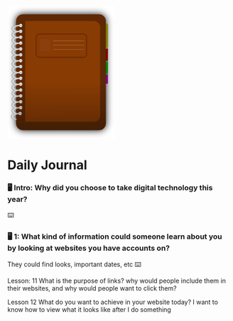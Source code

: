 ![journal](/images/diary.png)
# Daily Journal

### 🖥 Intro: Why did you choose to take digital technology this year?
<!-- Write your first journal answer here -->
⌨️ 

### 🖥 1: What kind of information could someone learn about you by looking at websites you have accounts on?
They could find looks, important dates, etc
⌨️ 

Lesson: 11
What is the purpose of links? why would people include them in their websites, and why would people want to click them?


Lesson 12 
What do you want to achieve in your website today?
I want to know how to view what it looks like after I do something
